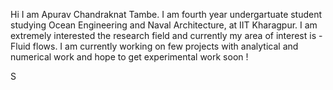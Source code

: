 Hi I am Apurav Chandraknat Tambe. I am fourth year undergartuate student studying Ocean Engineering and Naval Architecture, at IIT Kharagpur. I am extremely interested the research field and currently my area of interest is - Fluid flows. I am currently working on few projects with analytical and numerical work and hope to get experimental work soon !

S
